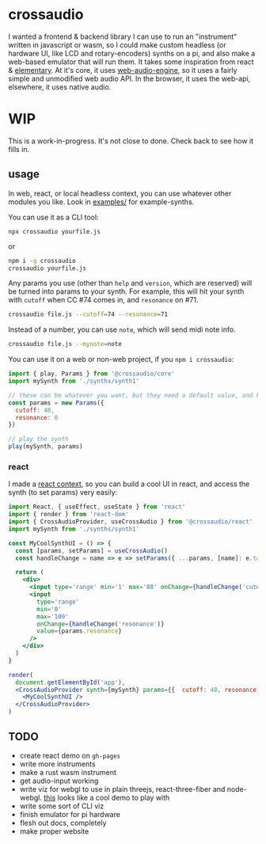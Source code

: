 # crossaudio

I wanted a frontend & backend library I can use to run an "instrument" written in javascript or wasm, so I could make custom headless (or hardware UI, like LCD and rotary-encoders) synths on a pi, and also make a web-based emulator that will run them. It takes some inspiration from react & [elementary](https://www.elementary.audio/). At it's core, it uses [web-audio-engine](https://www.npmjs.com/package/web-audio-engine), so it uses a fairly simple and unmodified web audio API. In the browser, it uses the web-api, elsewhere, it uses native audio.

# WIP

This is a work-in-progress. It's not close to done. Check back to see how it fills in.

## usage

In web, react, or local headless context, you can use whatever other modules you like. Look in [examples/](./examples) for example-synths.

You can use it as a CLI tool:

```
npx crossaudio yourfile.js
```

or

```sh
npm i -g crossaudio
crossaudio yourfile.js
```

Any params you use (other than `help` and `version`, which are reserved) will be turned into params to your synth. For example, this will hit your synth with `cutoff` when CC #74 comes in, and `resonance` on #71.

```sh
crossaudio file.js --cutoff=74 --resonance=71
```

Instead of a number, you can use `note`, which will send midi note info.

```sh
crossaudio file.js --mynote=note
```


You can use it on a web or non-web project, if you `npm i crossaudio`:

```js
import { play, Params } from '@crossaudio/core'
import mySynth from './synths/synth1'

// these can be whatever you want, but they need a default value, and keys shouldn't be added/removed
const params = new Params({
  cutoff: 48,
  resonance: 0
})

// play the synth
play(mySynth, params)
```

### react

I made a [react context](https://reactjs.org/docs/context.html), so you can build a cool UI in react, and access the synth (to set params) very easily:

```jsx
import React, { useEffect, useState } from 'react'
import { render } from 'react-dom'
import { CrossAudioProvider, useCrossAudio } from '@crossaudio/react'
import mySynth from './synths/synth1'

const MyCoolSynthUI = () => {
  const [params, setParams] = useCrossAudio()
  const handleChange = name => e => setParams({ ...params, [name]: e.target.value })

  return (
    <div>
      <input type='range' min='1' max='88' onChange={handleChange('cutoff')} value={params.cutoff} />
      <input
        type='range'
        min='0'
        max='100'
        onChange={handleChange('resonance')}
        value={params.resonance}
      />
    </div>
  )
}

render(
  document.getElementById('app'),
  <CrossAudioProvider synth={mySynth} params={{  cutoff: 48, resonance: 0 }}>
    <MyCoolSynthUI />
  </CrossAudioProvider>
)
```

## TODO

- create react demo on `gh-pages`
- write more instruments
- make a rust wasm instrument
- get audio-input working
- write viz for webgl to use in plain threejs, react-three-fiber and node-webgl. [this](https://medium.com/@mag_ops/music-visualiser-with-three-js-web-audio-api-b30175e7b5ba) looks like a cool demo to play with
- write some sort of CLI viz
- finish emulator for pi hardware
- flesh out docs, completely
- make proper website
